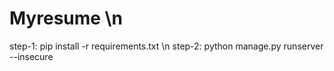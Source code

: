 # Myresume \n
step-1: pip install -r requirements.txt \n
step-2: python manage.py runserver --insecure
